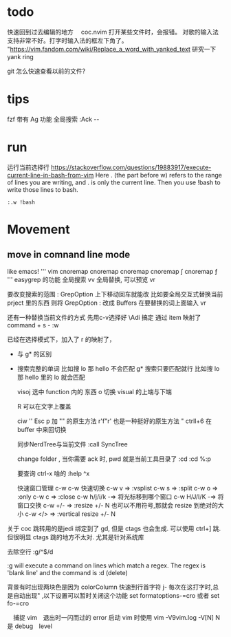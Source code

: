 # todo                            
快速回到过去编辑的地方　
coc.nvim 打开某些文件时，会报错。
对歌的输入法支持非常不好。打字时输入法的框左下角了。　
"https://vim.fandom.com/wiki/Replace_a_word_with_yanked_text
研究一下 yank ring

git 怎么快速查看以前的文件?
# tips                            
fzf 带有 Ag 功能
全局搜索
:Ack <Keyword> --<filetype>

# run
运行当前选择行
https://stackoverflow.com/questions/19883917/execute-current-line-in-bash-from-vim
Here . (the part before w) refers to the range of lines you are writing, and . is only the current line. Then you use !bash to write those lines to bash.
```
:.w !bash

```
# Movement
## move in comnand line mode 
like emacs! 
''' vim
    cnoremap <C-A> <Home>
    cnoremap <C-F> <Right>
    cnoremap <C-B> <Left>
    cnoremap ∫ <S-Left>
    cnoremap ƒ <S-Right>
'''
easygrep 的功能
全局搜索
<leader> vv
全局替换, 可以预览
<leader> vr      

要改变搜索的范围
: GrepOption  上下移动回车就能改
比如要全局交互式替换当前 prject 里的东西
则将 GrepOption : 改成 Buffers
在要替换的词上面输入 <space>vr

还有一种替换当前文件的方式
先用c-v选择好 \\Adi 搞定
通过 item 映射了  command + s   -   :w

已经在选择模式下，加入了 <leader>r 的映射了，

   * 与 g* 的区别
   * 搜索完整的单词     比如搜 lo 那 hello 不会匹配
       g* 搜索只要匹配就行  比如搜 lo 那 hello 里的 lo 就会匹配

       visoj 选中 function 内的 东西
       o 切换 visual 的上端与下端

       R 可以在文字上覆盖

       ciw '' Esc p 加 "" 的原生方法
       r'f"r' 也是一种挺好的原生方法
       " ctrll+6 在 buffer 中来回切换

       同步NerdTree与当前文件
       :call SyncTree

       change folder , 当你需要 ack 时, pwd 就是当前工具目录了
       :cd <folder>
       :cd %:p

       要查询 ctrl-x 啥的
       :help ^x

       快速窗口管理
       c-w c-w 快速切换
       c-w v    =>  :vsplist
       c-w s    =>  :split
       c-w o    =>  :only
       c-w c    =>  :close
       c-w h/j/i/k   -=> 将光标移到哪个窗口
       c-w H/J/I/K   -=> 将窗口交换
       c-w +/-  =>  :resize +/-  N  也可以不用符号,那就会 resize 到绝对的大小
       c-w </>  =>  :vertical resize +/- N


关于 coc
跳转用的是jedi 绑定到了 gd, 但是 ctags 也会生成. 可以使用 ctrl+] 跳.
但很明显 ctags 跳的地方不太对. 尤其是针对系统库


去除空行
:g/^$/d

:g will execute a command on lines which match a regex. The regex is 'blank line' and the command is :d (delete)

背景有时出现两块色是因为 colorColumn
快速到行首字符  j-
每次在这打字时,总是自动出现" ,以下设置可以暂时关闭这个功能
set formatoptions-=cro     或者 set fo-=cro


　捕捉 vim　退出时一闪而过的 error
启动 vim 时使用 vim -V9vim.log
-V[N] N 是 debug　level


